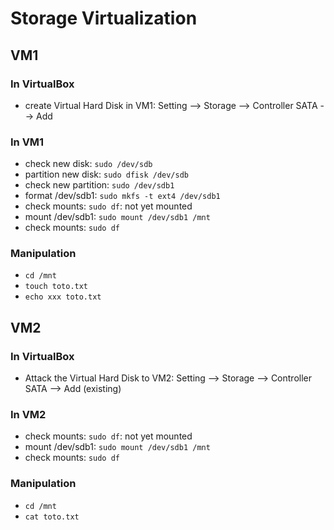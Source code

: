 # Storage Virtualization

## VM1
### In VirtualBox
- create Virtual Hard Disk in VM1: Setting --> Storage --> Controller SATA --> Add

### In VM1
- check new disk: `sudo /dev/sdb`
- partition new disk: `sudo dfisk /dev/sdb`
- check new partition: `sudo /dev/sdb1`
- format /dev/sdb1: `sudo mkfs -t ext4 /dev/sdb1`
- check mounts: `sudo df`: not yet mounted
- mount /dev/sdb1: `sudo mount /dev/sdb1 /mnt`
- check mounts: `sudo df`

### Manipulation
- `cd /mnt`
- `touch toto.txt`
- `echo xxx toto.txt`

## VM2
### In VirtualBox
- Attack the Virtual Hard Disk to VM2: Setting --> Storage --> Controller SATA --> Add (existing)

### In VM2
- check mounts: `sudo df`: not yet mounted
- mount /dev/sdb1: `sudo mount /dev/sdb1 /mnt`
- check mounts: `sudo df`

### Manipulation
- `cd /mnt`
- `cat toto.txt`
